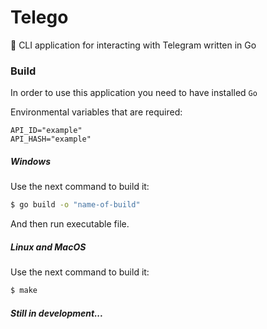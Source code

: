 # Telego

🐳 CLI application for interacting with Telegram written in Go

### Build

In order to use this application you need to have installed `Go`

Environmental variables that are required:

```env
API_ID="example"
API_HASH="example"
```

##### Windows

Use the next command to build it:

```sh
$ go build -o "name-of-build"
```

And then run executable file.

##### Linux and MacOS

Use the next command to build it:

```sh
$ make
```

##### Still in development...
